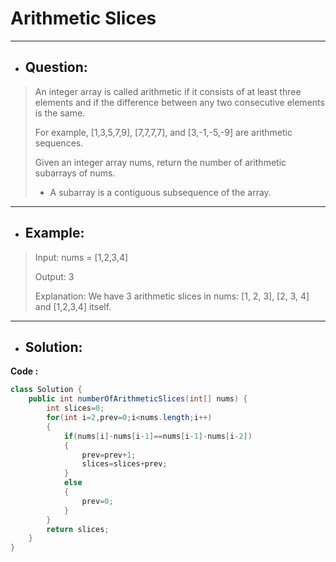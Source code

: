 # Arithmetic Slices
---
- ## Question:
> An integer array is called arithmetic if it consists of at least three elements and if the difference between any two consecutive elements is the same.
> 
> For example, [1,3,5,7,9], [7,7,7,7], and [3,-1,-5,-9] are arithmetic sequences.
> 
> Given an integer array nums, return the number of arithmetic subarrays of nums.
> 
>- A subarray is a contiguous subsequence of the array.
---
- ## Example:
> Input: nums = [1,2,3,4]
> 
> Output: 3
> 
> Explanation: We have 3 arithmetic slices in nums: [1, 2, 3], [2, 3, 4] and [1,2,3,4] itself.
---
- ## Solution:
**Code :**
```java
class Solution {
    public int numberOfArithmeticSlices(int[] nums) {
        int slices=0;
        for(int i=2,prev=0;i<nums.length;i++)
        {
            if(nums[i]-nums[i-1]==nums[i-1]-nums[i-2])
            {
                prev=prev+1;
                slices=slices+prev;
            }
            else
            {
                prev=0;
            }
        }
        return slices;
    }
}
